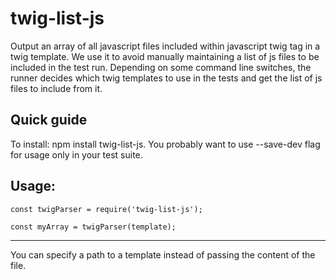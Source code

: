 # twig-list-js
Output an array of all javascript files included within javascript twig tag in a twig template.
We use it to avoid manually maintaining a list of js files to be included in the test run. Depending on some command line
switches, the runner decides which twig templates to use in the tests and get the list of js files to include from it.

## Quick guide
To install: npm install twig-list-js. 
You probably want to use --save-dev flag for usage only in your test suite.

Usage:
---
    const twigParser = require('twig-list-js');

    const myArray = twigParser(template);
---

You can specify a path to a template instead of passing the content of the file.
